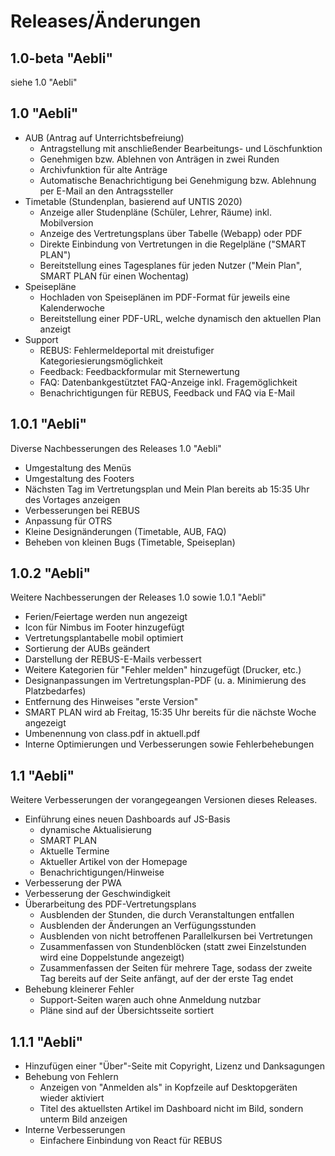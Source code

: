 # Releases/Änderungen
## 1.0-beta "Aebli"
siehe 1.0 "Aebli"

## 1.0 "Aebli"

- AUB (Antrag auf Unterrichtsbefreiung)
  - Antragstellung mit anschließender Bearbeitungs- und Löschfunktion
  - Genehmigen bzw. Ablehnen von Anträgen in zwei Runden
  - Archivfunktion für alte Anträge
  - Automatische Benachrichtigung bei Genehmigung bzw. Ablehnung per E-Mail an den Antragssteller
- Timetable (Stundenplan, basierend auf UNTIS 2020)
  - Anzeige aller Studenpläne (Schüler, Lehrer, Räume) inkl. Mobilversion
  - Anzeige des Vertretungsplans über Tabelle (Webapp) oder PDF
  - Direkte Einbindung von Vertretungen in die Regelpläne ("SMART PLAN")
  - Bereitstellung eines Tagesplanes für jeden Nutzer ("Mein Plan", SMART PLAN für einen Wochentag)
- Speisepläne
  - Hochladen von Speiseplänen im PDF-Format für jeweils eine Kalenderwoche
  - Bereitstellung einer PDF-URL, welche dynamisch den aktuellen Plan anzeigt
- Support
  - REBUS: Fehlermeldeportal mit dreistufiger Kategoriesierungsmöglichkeit
  - Feedback: Feedbackformular mit Sternewertung
  - FAQ: Datenbankgestütztet FAQ-Anzeige inkl. Fragemöglichkeit
  - Benachrichtigungen für REBUS, Feedback und FAQ via E-Mail

## 1.0.1 "Aebli"
Diverse Nachbesserungen des Releases 1.0 "Aebli"
* Umgestaltung des Menüs
* Umgestaltung des Footers
* Nächsten Tag im Vertretungsplan und Mein Plan bereits ab 15:35 Uhr des Vortages anzeigen
* Verbesserungen bei REBUS
* Anpassung für OTRS
* Kleine Designänderungen (Timetable, AUB, FAQ)
* Beheben von kleinen Bugs (Timetable, Speiseplan)

## 1.0.2 "Aebli"
Weitere Nachbesserungen der Releases 1.0 sowie 1.0.1 "Aebli"
* Ferien/Feiertage werden nun angezeigt
* Icon für Nimbus im Footer hinzugefügt
* Vertretungsplantabelle mobil optimiert
* Sortierung der AUBs geändert
* Darstellung der REBUS-E-Mails verbessert
* Weitere Kategorien für "Fehler melden" hinzugefügt (Drucker, etc.)
* Designanpassungen im Vertretungsplan-PDF (u. a. Minimierung des Platzbedarfes)
* Entfernung des Hinweises "erste Version"
* SMART PLAN wird ab Freitag, 15:35 Uhr bereits für die nächste Woche angezeigt
* Umbenennung von class.pdf in aktuell.pdf
* Interne Optimierungen und Verbesserungen sowie Fehlerbehebungen

## 1.1 "Aebli"
Weitere Verbesserungen der vorangegeangen Versionen dieses Releases.
* Einführung eines neuen Dashboards auf JS-Basis
  + dynamische Aktualisierung
  + SMART PLAN
  + Aktuelle Termine
  + Aktueller Artikel von der Homepage
  + Benachrichtigungen/Hinweise
* Verbesserung der PWA
* Verbesserung der Geschwindigkeit
* Überarbeitung des PDF-Vertretungsplans
  + Ausblenden der Stunden, die durch Veranstaltungen entfallen
  + Ausblenden der Änderungen an Verfügungsstunden
  + Ausblenden von nicht betroffenen Parallelkursen bei Vertretungen
  + Zusammenfassen von Stundenblöcken (statt zwei Einzelstunden wird eine Doppelstunde angezeigt)
  + Zusammenfassen der Seiten für mehrere Tage, sodass der zweite Tag bereits auf der Seite anfängt, auf der der erste Tag endet
* Behebung kleinerer Fehler
  + Support-Seiten waren auch ohne Anmeldung nutzbar
  + Pläne sind auf der Übersichtsseite sortiert

## 1.1.1 "Aebli"
* Hinzufügen einer "Über"-Seite mit Copyright, Lizenz und Danksagungen
* Behebung von Fehlern
  + Anzeigen von "Anmelden als" in Kopfzeile auf Desktopgeräten wieder aktiviert
  + Titel des aktuellsten Artikel im Dashboard nicht im Bild, sondern unterm Bild anzeigen
* Interne Verbesserungen
  + Einfachere Einbindung von React für REBUS
 